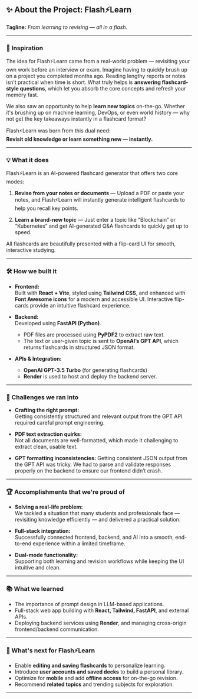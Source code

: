 ## ✨ About the Project: Flash⚡️Learn  
**Tagline:** *From learning to revising — all in a flash.*

---

### 🚀 Inspiration

The idea for Flash⚡️Learn came from a real-world problem — revisiting your own work before an interview or exam. Imagine having to quickly brush up on a project you completed months ago. Reading lengthy reports or notes isn’t practical when time is short. What truly helps is **answering flashcard-style questions**, which let you absorb the core concepts and refresh your memory fast.

We also saw an opportunity to help **learn new topics** on-the-go. Whether it's brushing up on machine learning, DevOps, or even world history — why not get the key takeaways instantly in a flashcard format?

Flash⚡️Learn was born from this dual need:  
**Revisit old knowledge or learn something new — instantly.**

---

### 💡 What it does

Flash⚡️Learn is an AI-powered flashcard generator that offers two core modes:

1. **Revise from your notes or documents** — Upload a PDF or paste your notes, and Flash⚡️Learn will instantly generate intelligent flashcards to help you recall key points.

2. **Learn a brand-new topic** — Just enter a topic like “Blockchain” or “Kubernetes” and get AI-generated Q&A flashcards to quickly get up to speed.

All flashcards are beautifully presented with a flip-card UI for smooth, interactive studying.

---

### 🛠️ How we built it

- **Frontend:**  
  Built with **React + Vite**, styled using **Tailwind CSS**, and enhanced with **Font Awesome icons** for a modern and accessible UI. Interactive flip-cards provide an intuitive flashcard experience.

- **Backend:**  
  Developed using **FastAPI (Python)**.  
  - PDF files are processed using **PyPDF2** to extract raw text.  
  - The text or user-given topic is sent to **OpenAI’s GPT API**, which returns flashcards in structured JSON format.

- **APIs & Integration:**  
  - **OpenAI GPT-3.5 Turbo** (for generating flashcards)  
  - **Render** is used to host and deploy the backend server.

---

### 🧩 Challenges we ran into

- **Crafting the right prompt:**  
  Getting consistently structured and relevant output from the GPT API required careful prompt engineering.

- **PDF text extraction quirks:**  
  Not all documents are well-formatted, which made it challenging to extract clean, usable text.
  
- **GPT formatting inconsistencies:**
  Getting consistent JSON output from the GPT API was tricky. We had to parse and validate responses properly on the backend to ensure our frontend
  didn’t crash.

---

### 🏆 Accomplishments that we're proud of

- **Solving a real-life problem:**  
  We tackled a situation that many students and professionals face — revisiting knowledge efficiently — and delivered a practical solution.

- **Full-stack integration:**  
  Successfully connected frontend, backend, and AI into a smooth, end-to-end experience within a limited timeframe.

- **Dual-mode functionality:**  
  Supporting both learning and revision workflows while keeping the UI intuitive and clean.

---

### 📚 What we learned

- The importance of prompt design in LLM-based applications.
- Full-stack web app building with **React, Tailwind, FastAPI**, and external APIs.
- Deploying backend services using **Render**, and managing cross-origin frontend/backend communication.

---

### 🚀 What's next for Flash⚡️Learn

- Enable **editing and saving flashcards** to personalize learning.
- Introduce **user accounts and saved decks** to build a personal library.
- Optimize for **mobile** and add **offline access** for on-the-go revision.
- Recommend **related topics** and trending subjects for exploration.

---

